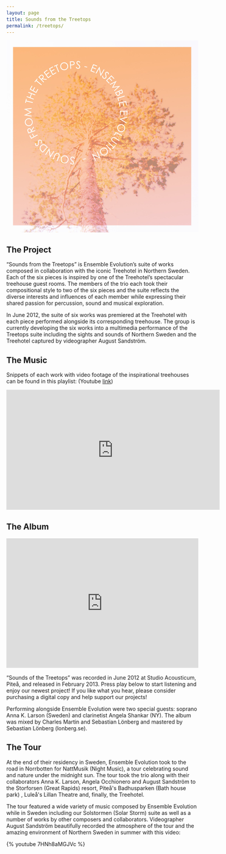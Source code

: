 ```yaml
---
layout: page
title: Sounds from the Treetops
permalink: /treetops/
---
```


![Sounds from the Treetops](/images/Projects/TreetopsAlbumCover.jpg)

## The Project

“Sounds from the Treetops” is Ensemble Evolution’s suite of works composed in collaboration with the iconic Treehotel in Northern Sweden. Each of the six pieces is inspired by one of the Treehotel’s spectacular treehouse guest rooms. The members of the trio each took their compositional style to two of the six pieces and the suite reflects the diverse interests and influences of each member while expressing their shared passion for percussion, sound and musical exploration.

In June 2012, the suite of six works was premiered at the Treehotel with each piece performed alongside its corresponding treehouse. The group is currently developing the six works into a multimedia performance of the Treetops suite including the sights and sounds of Northern Sweden and the Treehotel captured by videographer August Sandström.

## The Music

Snippets of each work with video footage of the inspirational treehouses can be found in this playlist: (Youtube [link](http://www.youtube.com/playlist?list=PLnRoOVbpGXfZMxeaCYz39HtzAACNW7FlM))

<iframe width="560" height="315" src="https://www.youtube.com/embed/aFsPcHZbiV8?list=PLF7859E59556C4EA9" frameborder="0" allowfullscreen></iframe>

## The Album

<iframe style="border: 0; width: 100%; height: 340px;" src="https://bandcamp.com/EmbeddedPlayer/album=3613505917/size=large/bgcol=ffffff/linkcol=0687f5/artwork=none/transparent=true/" seamless><a href="http://ensembleevolution.bandcamp.com/album/sounds-from-the-treetops">Sounds from the Treetops by Ensemble Evolution</a></iframe>

“Sounds of the Treetops” was recorded in June 2012 at Studio Acousticum, Piteå, and released in February 2013. Press play below to start listening and enjoy our newest project! If you like what you hear, please consider purchasing a digital copy and help support our projects!

Performing alongside Ensemble Evolution were two special guests: soprano Anna K. Larson (Sweden) and clarinetist Angela Shankar (NY). The album was mixed by Charles Martin and Sebastian Lönberg and mastered by Sebastian Lönberg (lonberg.se).

## The Tour

At the end of their residency in Sweden, Ensemble Evolution took to the road in Norrbotten for NattMusik (Night Music), a tour celebrating sound and nature under the midnight sun. The tour took the trio along with their collaborators Anna K. Larson, Angela Occhionero and August Sandström to the Storforsen (Great Rapids) resort, Piteå's Badhusparken (Bath house park) , Luleå's Lillan Theatre and, finally, the Treehotel.

The tour featured a wide variety of music composed by Ensemble Evolution while in Sweden including our Solstormen (Solar Storm) suite as well as a number of works by other composers and collaborators. Videographer August Sandström beautifully recorded the atmosphere of the tour and the amazing environment of Northern Sweden in summer with this video: 

<!-- Embed: [http://youtu.be/7HNh8aMGJVc](http://youtu.be/7HNh8aMGJVc) -->
{% youtube 7HNh8aMGJVc %}